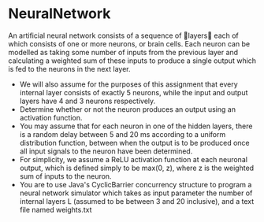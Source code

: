 # NeuralNetwork
An artificial neural network consists of a sequence of layers each of which consists of one
or more neurons, or brain cells. Each neuron can be modelled as taking some number of inputs from the previous layer and
calculating a weighted sum of these inputs to produce a single output which is fed to the
neurons in the next layer.

 - We will also assume for the purposes of this assignment that every internal layer consists of
   exactly 5 neurons, while the input and output layers have 4 and 3 neurons respectively. 
 - Determine whether or not the neuron produces an output using an activation function. 
 - You may assume that for each neuron in one of the hidden layers, there is a random delay
   between 5 and 20 ms according to a uniform distribution function, between when the output
   is to be produced once all input signals to the neuron have been determined. 
 - For simplicity, we assume a ReLU activation function at each neuronal output, which is
   defined simply to be max(0, z), where z is the weighted sum of inputs to the neuron. 
 - You are to use Java's CyclicBarrier concurrency structure to program a neural network
   simulator which takes as input parameter the number of internal layers L (assumed to be
   between 3 and 20 inclusive), and a text file named weights.txt